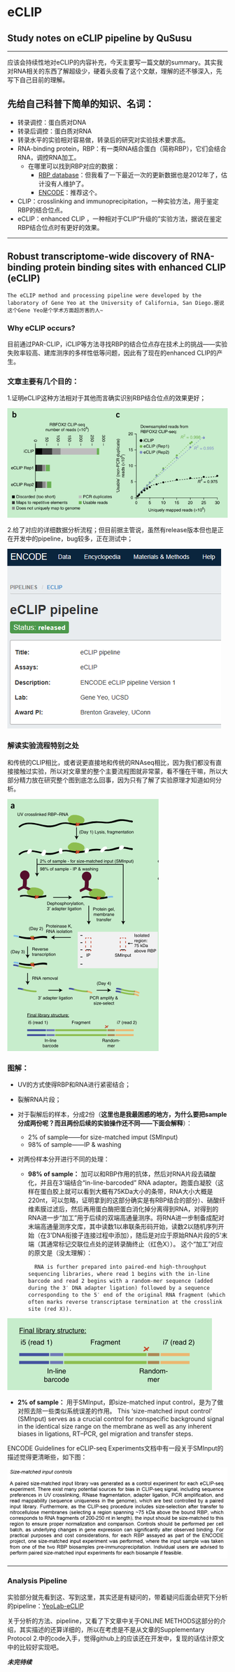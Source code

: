 # eCLIP
## Study notes on eCLIP pipeline by QuSusu
---
应该会持续性地对eCLIP的内容补充，今天主要写一篇文献的summary。其实我对RNA相关的东西了解超级少，硬着头皮看了这个文献，理解的还不够深入，先写下自己目前的理解。
## 先给自己科普下简单的知识、名词：
- 转录调控：蛋白质对DNA
- 转录后调控：蛋白质对RNA
- 转录水平的实验相对容易做，转录后的研究对实验技术要求高。
- RNA-binding protein，RBP：有一类RNA结合蛋白（简称RBP），它们会结合RNA，调控RNA加工。
	- 在哪里可以找到RBP对应的数据：
		- [RBP database](http://rbpdb.ccbr.utoronto.ca/)：但我看了一下最近一次的更新数据也是2012年了，估计没有人维护了。
		- [ENCODE](https://www.encodeproject.org/eclip/)：推荐这个。
- CLIP：crosslinking and immunoprecipitation，一种实验方法，用于鉴定RBP的结合位点。
- eCLIP：enhanced CLIP ，一种相对于CLIP“升级的”实验方法，据说在鉴定RBP结合位点时有更好的效果。

---
## Robust transcriptome-wide discovery of RNA-binding protein binding sites with enhanced CLIP (eCLIP)

	The eCLIP method and processing pipeline were developed by the laboratory of Gene Yeo at the University of California, San Diego.据说这个Gene Yeo是个学术方面超厉害的人~
### Why eCLIP occurs?
目前通过PAR-CLIP，iCLIP等方法寻找RBP的结合位点存在技术上的挑战——实验失败率较高、建库测序的多样性低等问题，因此有了现在的enhanced CLIP的产生。
### 文章主要有几个目的：
1.证明eCLIP这种方法相对于其他而言确实识别RBP结合位点的效果更好；

![4_不同方法之间的结果对比](images/4_%E4%B8%8D%E5%90%8C%E6%96%B9%E6%B3%95%E4%B9%8B%E9%97%B4%E7%9A%84%E7%BB%93%E6%9E%9C%E5%AF%B9%E6%AF%94.PNG)

2.给了对应的详细数据分析流程；但目前据主管说，虽然有release版本但也是正在开发中的pipeline，bug较多，正在测试中；

![1_eCLIP_pipeline_version](images/1_eCLIP_pipeline_version.PNG)


### 解读实验流程特别之处
和传统的CLIP相比，或者说更直接地和传统的RNAseq相比，因为我们都没有直接接触过实验，所以对文章里的整个主要流程图就非常蒙，看不懂在干嘛，所以大部分精力放在研究整个图到底怎么回事，因为只有了解了实验原理才知道如何分析。

![2_experiment_flow](images/2_experiment_flow.png)

### 图解：
- UV的方式使得RBP和RNA进行紧密结合；
- 裂解RNA片段；
- 对于裂解后的样本，分成2份（**这里也是我最困惑的地方，为什么要把sample分成两份呢？而且两份后续的实验操作还不同——下面会解释**）：
	- 2% of sample——for size-matched imput (SMInput)
	- 98% of sample——IP  & washing

- 对两份样本分开进行不同的处理：
	- **98% of sample：** 加可以和RBP作用的抗体，然后对RNA片段去磷酸化，并且在3‘端结合“in-line-barcoded” RNA adapter。跑蛋白凝胶（这样在蛋白胶上就可以看到大概有75KDa大小的条带，RNA大小大概是220nt，可以忽略，证明拿到的这部分确实是有RBP结合的部分）、硝酸纤维素膜过滤后，然后再用蛋白酶把蛋白消化掉分离得到RNA，对得到的RNA进一步“加工”用于后续的双端高通量测序。将RNA进一步制备成配对末端高通量测序文库，其中读数1以串联条形码开始，读数2以随机序列开始（在3'DNA衔接子连接过程中添加），随后是对应于原始RNA片段的5'末端（其通常标记交联位点处的逆转录酶终止（红色X））。
这个“加工”对应的原文是（没太理解）：

			RNA is further prepared into paired-end high-throughput sequencing libraries, where read 1 begins with the in-line barcode and read 2 begins with a random-mer sequence (added during the 3′ DNA adapter ligation) followed by a sequence corresponding to the 5′ end of the original RNA fragment (which often marks reverse transcriptase termination at the crosslink site (red X)). 

![3_final_library_structure](images/3_final_library_structure.PNG)

- **2% of sample：** 用于SMInput，即size-matched input control，是为了做对照去除一些类似系统误差的作用。 This  ‘size-matched  input  control’  (SMInput)  serves  as a  crucial  control  for  nonspecific background  signal  in  the  identical size range on the membrane as well as any inherent biases in ligations, RT–PCR, gel migration and transfer steps. 

ENCODE Guidelines for eCLIP-seq Experiments文档中有一段关于SMInput的描述觉得更清晰些，如下图：

![Size-matched input controls](images/5_SMInput.PNG)

---

### Analysis Pipeline
实验部分就先看到这、写到这里，其实还是有疑问的，带着疑问后面会研究下分析的pipeline：[YeoLab-eCLIP](https://github.com/YeoLab/eclip)

关于分析的方法、pipeline，又看了下文章中关于ONLINE METHODS这部分的介绍，其实描述的还算详细的，所以在考虑是不是从文章的Supplementary Protocol 2.中的code入手，觉得github上的应该还在开发中，复现的话估计原文中的比较好实现吧。



***未完待续***

